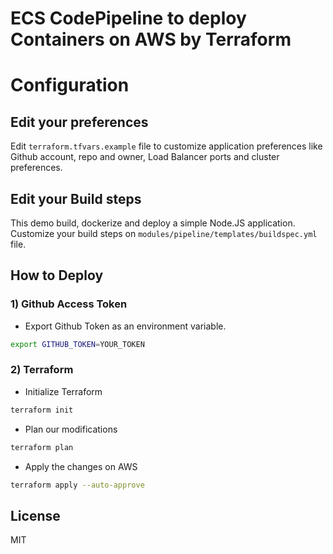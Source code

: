 # ECS  CodePipeline to deploy Containers on AWS by Terraform

# Configuration

## Edit your preferences

Edit `terraform.tfvars.example` file to customize application preferences like Github account, repo and owner, Load Balancer ports and cluster preferences.

## Edit your Build steps

This demo build, dockerize and deploy a simple Node.JS application. Customize your build steps on `modules/pipeline/templates/buildspec.yml` file.


## How to Deploy

### 1) Github Access Token

* Export Github Token as an environment variable.

```bash
export GITHUB_TOKEN=YOUR_TOKEN
```

### 2) Terraform

* Initialize Terraform

```bash
terraform init
```

* Plan our modifications

```bash
terraform plan
```

* Apply the changes on AWS

```bash
terraform apply --auto-approve
```

## License

MIT
